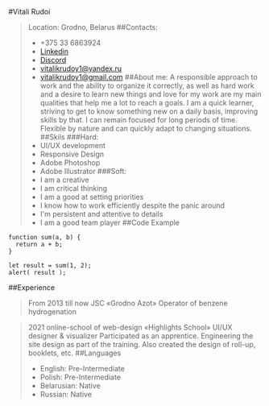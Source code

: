 #Vitali Rudoi
>Location: Grodno, Belarus
##Contacts:
>* +375 33 6863924
>* [Linkedin](https://www.linkedin.com/in/%D0%B2%D0%B8%D1%82%D0%B0%D0%BB%D0%B8%D0%B9-%D1%80%D1%83%D0%B4%D0%BE%D0%B9-4b0494202/)
>*  [Discord](https://discord.com/channels/@me)
>* vitalikrudoy1@yandex.ru
>* vitalikrudoy1@gmail.com
##About me:
>A responsible approach to work and the ability to organize it
correctly, as well as hard work and a desire to learn new things and
love for my work are my main qualities that help me a lot to reach a
goals.
I am a quick learner, striving to get to know something new on a
daily basis, improving skills by that. I can remain focused for long
periods of time. Flexible by nature and can quickly adapt to
changing situations.
##Skils
###Hard:
>* UI/UX development 
>* Responsive Design
>* Adobe Photoshop
>* Adobe Illustrator
###Soft:
>* I am a creative
>* I am critical thinking
>* I am a good at setting priorities
>* I know how to work efficiently despite the panic around
>* I'm persistent and attentive to details
>* I am a good team player
##Code Example
```
function sum(a, b) {
  return a + b;
}

let result = sum(1, 2);
alert( result );
```
##Experience
> From 2013 till now JSC «Grodno Azot»
Operator of benzene hydrogenation

> 2021 online-school of web-design «Highlights School»
UI/UX designer & visualizer
Participated as an apprentice. Engineering the site design as part of
the training. Also created the design of roll-up, booklets, etc.
##Languages
>* English: Pre-Intermediate
>* Polish: Pre-Intermediate
>* Belarusian: Native
>* Russian: Native 